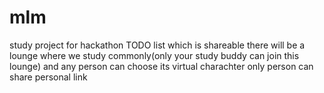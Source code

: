 # mlm
study project for hackathon
TODO list which is shareable
there will be a lounge where we study commonly(only your study buddy can join this lounge) and any person can choose its virtual charachter
only person can share personal link 
